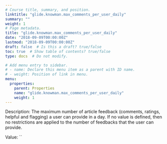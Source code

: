```yaml
---
# Course title, summary, and position.
linktitle: "glide.knowman.max_comments_per_user_daily"
summary: ""
weight: 1
# Page metadata.
title: "glide.knowman.max_comments_per_user_daily"
date: "2018-09-09T00:00:00Z"
lastmod: "2018-09-09T00:00:00Z"
draft: false  # Is this a draft? true/false
toc: true  # Show table of contents? true/false
type: docs  # Do not modify.

# Add menu entry to sidebar.
# - name: Declare this menu item as a parent with ID name.
# - weight: Position of link in menu.
menu:
  properties:
    parent: Properties
    name: "glide.knowman.max_comments_per_user_daily"
    weight: 1
---
```


Description: The maximum number of article feedback (comments, ratings, helpful and flagging) a user can provide in a day. If no value is defined, then no restrictions are applied to the number of feedbacks that the user can provide.


Value: ``